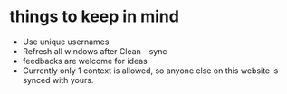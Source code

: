 # things to keep in mind

- Use unique usernames
- Refresh all windows after Clean - sync
- feedbacks are welcome for ideas
- Currently only 1 context is allowed, so anyone else on this website is synced with yours.